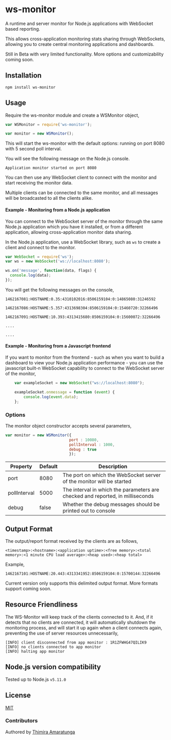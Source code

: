 # ws-monitor

A runtime and server monitor for Node.js applications with WebSocket based reporting.

This allows cross-application monitoring stats sharing through WebSockets, allowing you to create central monitoring applications and dashboards.

Still in Beta with very limited functionality. More options and customizability coming soon.

## Installation

    npm install ws-monitor

## Usage

Require the ws-monitor module and create a WSMonitor object,

```js
var WSMonitor = require('ws-monitor');

var monitor = new WSMonitor();
```

This will start the ws-monitor with the default options: running on port 8080 with 5 second poll interval.

You will see the following message on the Node.js console.

    Application monitor started on port 8080

You can then use any WebSocket client to connect with the monitor and start receiving the monitor data.

Multiple clients can be connected to the same monitor, and all messages will be broadcasted to all the clients alike.

#### Example - Monitoring from a Node.js application

You can connect to the WebSocket server of the monitor through the same Node.js application which you have it installed, or from a different application, allowing cross-application monitor data sharing.

In the Node.js application, use a WebSocket library, such as `ws` to create a client and connect to the monitor.

```js
var WebSocket = require('ws');
var ws = new WebSocket('ws://localhost:8080');

ws.on('message', function(data, flags) {
  console.log(data);
});
```

You will get the following messages on the console,

    1462167081:HOSTNAME:0.35:4310102016:8506159104:0:14865080:31246592

    1462167086:HOSTNAME:5.357:4313698304:8506159104:0:15460720:32266496

    1462167091:HOSTNAME:10.393:4313415680:8506159104:0:15600072:32266496

    ....

    ....

#### Example - Monitoring from a Javascript frontend

If you want to monitor from the frontend - such as when you want to build a dashboard to view your Node.js application performance - you can use the javascript built-n WebSocket capability to connect to the WebSocket server of the monitor,

```js
    var exampleSocket = new WebSocket("ws://localhost:8080");

    exampleSocket.onmessage = function (event) {
        console.log(event.data);
    };
```

### Options

The monitor object constructor accepts several parameters,

```js
var monitor = new WSMonitor({
                            port : 10080,
                            pollInterval : 1000,
                            debug : true
                            });
```

| Property  | Default   | Description |
|-----------|-----------|-------------|
| port          | 8080   | The port on which the WebSocket server of the monitor will be started |
| pollInterval  | 5000   | The interval in which the parameters are checked and reported, in milliseconds |
| debug         | false  | Whether the debug messages should be printed out to console |

## Output Format

The output/report format received by the clients are as follows,

    <timestamp>:<hostname>:<application uptime>:<free memory>:<total memory>:<1 minute CPU load average>:<heap used>:<heap total>

Example,

    1462167101:HOSTNAME:20.443:4313341952:8506159104:0:15700144:32266496

Current version only supports this delimited output format. More formats support coming soon.

## Resource Friendliness

The WS-Monitor will keep track of the clients connected to it. And, if it detects that no clients are connected, it will automatically shutdown the monitoring process, and will start it up again when a client connects again, preventing the use of server resources unnecessarily,

    [INFO] client disconnected from app monitor : 1R1ZFWHG47QILIK9
    [INFO] no clients connected to app monitor
    [INFO] halting app monitor

## Node.js version compatibility

Tested up to Node.js `v5.11.0`

## License

[MIT](LICENSE)

### Contributors

Authored by [Thimira Amaratunga](https://github.com/Thimira)
